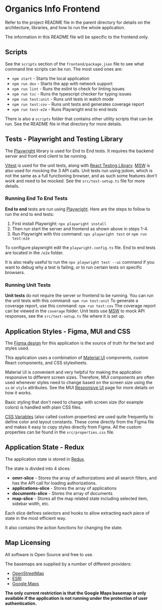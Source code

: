 # Organics Info Frontend

Refer to the project README file in the parent directory for details on the
architecture, libraries, and how to run the whole application.

The information in this README file will be specific to the frontend only.

## Scripts

See the `scripts` section of the `frontend/package.json` file to see what
command line scripts can be run. The most used ones are:

- `npm start` - Starts the local application
- `npm run dev` - Starts the app with network support
- `npm run lint` - Runs the eslint to check for linting issues
- `npm run tsc` - Runs the typescript checker for typing issues
- `npm run test:unit` - Runs unit tests in watch mode
- `npm run test:cov` - Runs unit tests and generates coverage report
- `npm run test-e2e` - Runs Playwright end to end tests

There is also a `scripts` folder that contains other utility scripts that can be
run. See the README file in that directory for more details.

## Tests - Playwright and Testing Library

The [Playwright](https://playwright.dev/) library is used for End to End tests.
It requires the backend server and front end client to be running.

[Vitest](https://vitest.dev/) is used for the unit tests, along with
[React Testing Library](https://testing-library.com/). [MSW](https://mswjs.io/)
is also used for mocking the 3 API calls. Unit tests run using jsdom, which is
not the same as a full functioning browser, and as such some features don't work
and need to be mocked. See the `src/test-setup.ts` file for more details.

### Running End To End Tests

**End to end** tests are run using [Playwright](https://playwright.dev/). Here
are the steps to follow to run the end to end tests:

1. First install Playwright: `npx playwright install`
2. Then run start the server and frontend as shown above in steps 1-4.
3. Run Playwright with this command: `npx playwright test` or `npm run test:e2e`

To configure playwright edit the `playwright.config.ts` file. End to end tests
are located in the `/e2e` folder.

It is also really useful to run the `npx playwright test --ui` command if you
want to debug why a test is failing, or to run certain tests on specific
browsers.

### Running Unit Tests

**Unit tests** do not require the server or frontend to be running. You can run
the unit tests with this command: `npm run test:unit` To generate a coverage
report, use this command: `npm run test:cov` The coverage report can be viewed
in the `coverage` folder. Unit tests use [MSW](https://mswjs.io/) to mock API
responses, see the `src/test-setup.ts` file where it is set up.

## Application Styles - Figma, MUI and CSS

The
[Figma design](<https://www.figma.com/design/74nNxjyv6JM6hiT1FluULV/OMRR-(ORI)?node-id=675-3797>)
for this application is the source of truth for the text and styles used.

This application uses a combination of [Material UI](https://mui.com/)
components, custom React components, and CSS stylesheets.

Material UI is convenient and very helpful for making the application responsive
to different screen sizes. Therefore, MUI components are often used whenever
styles need to change based on the screen size using the `sx` or `style`
attributes. See the MUI
[Responsive UI](https://mui.com/material-ui/guides/responsive-ui/) page for more
details on how it works.

Basic styling that don't need to change with screen size (for example colors) is
handled with plain CSS files.

[CSS Variables](https://developer.mozilla.org/en-US/docs/Web/CSS/Using_CSS_custom_properties)
(also called custom properties) are used quite frequently to define color and
layout constants. These come directly from the Figma file and makes it easy to
copy styles directly from Figma. All the custom properties can be found in the
`src/properties.css` file.

## Application State - Redux

The application state is stored in
[Redux](https://redux.js.org/tutorials/essentials/part-1-overview-concepts).

The state is divided into 4 slices:

- **omrr-slice** - Stores the array of authorizations and all search filters,
  and has the API call for loading authorizations.
- **applications-slice** - Stores the array of applications
- **documents-slice** - Stores the array of documents
- **map-slice** - Stores all the map related state including selected item,
  sidebar width, etc.

Each slice defines selectors and hooks to allow extracting each piece of state
in the most efficient way.

It also contains the action functions for changing the state.

## Map Licensing

All software is Open Source and free to use.

The basemaps are supplied by a number of different providers:

- [OpenStreetMap](https://www.openstreetmap.org/)
- [ESRI](https://www.esri.com/)
- [Google Maps](https://www.google.com/maps)

**The only current restriction is that the Google Maps basemap is only available
if the application is not running under the protection of user authentication.**
